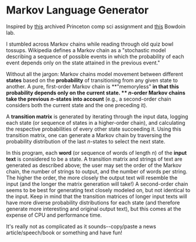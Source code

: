 # Markov Language Generator
Inspired by [this](https://www.cs.princeton.edu/courses/archive/spr05/cos126/assignments/markov.html) archived Princeton comp sci assignment and [this](http://www.bowdoin.edu/~sharmon/courses/3725/fall20/labs/m2_markov-chains/) Bowdoin lab. 

I stumbled across Markov chains while reading through old quiz bowl tossups. Wikipedia defines a Markov chain as a "stochastic model describing a sequence of possible events in which the probability of each event depends only on the state attained in the previous event." 

Without all the jargon: Markov chains model movement between different **states** based on the **probability** of transitioning from any given state to another. A pure, first-order Markov chain is **"memoryless" **in that this probability depends only on the current state. ** *n*-order Markov chains take the previous *n*-states into account** (e.g., a second-order chain considers both the current state and the one preceding it). 

A **transition matrix** is generated by iterating through the input data, logging each state (or sequence of states in a higher-order chain), and calculating the respective probabilities of every other state succeeding it. Using this transition matrix, one can generate a Markov chain by traversing the probability distribution of the last *n*-states to select the next state. 

In this program, each **word** (or sequence of words of length *n*) of the **input text** is considered to be a state. A transition matrix and strings of text are generated as described above; the user may set the order of the Markov chain, the number of strings to output, and the number of words per string. The higher the order, the more closely the output text will resemble the input (and the longer the matrix generation will take!) A second-order chain seems to be best for generating text closely modeled on, but not identical to the input. Keep in mind that the transition matrices of longer input texts will have more diverse probability distributions for each state (and therefore generate more interesting and original output text), but this comes at the expense of CPU and performance time. 

It's really not as complicated as it sounds--copy/paste a news article/speech/book or something and have fun!
